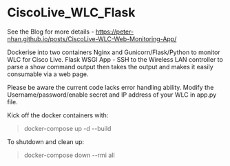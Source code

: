 # CiscoLive_WLC_Flask
See the Blog for more details - https://peter-nhan.github.io/posts/CiscoLive-WLC-Web-Monitoring-App/

Dockerise into two containers Nginx and Gunicorn/Flask/Python to monitor WLC for Cisco Live.
Flask WSGI App - SSH to the Wireless LAN controller to parse a show command output then takes the output and makes it easily consumable via a web page.

Please be aware the current code lacks error handling ability.
Modify the Username/password/enable secret and IP address of your WLC in app.py file.

Kick off the docker containers with:
> docker-compose up -d --build

To shutdown and clean up:
> docker-compose down --rmi all

